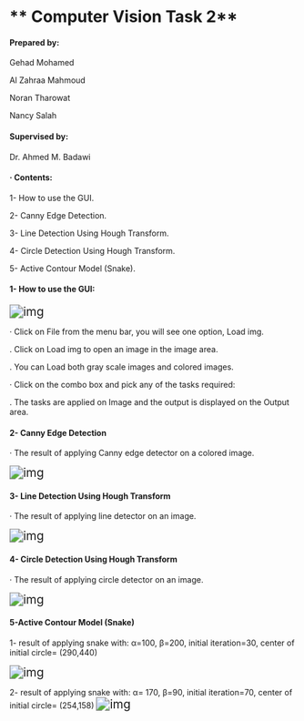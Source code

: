 
# ** Computer Vision Task 2** 

#### Prepared by:  

  Gehad Mohamed

 Al Zahraa Mahmoud

Noran Tharowat

Nancy Salah



#### Supervised by: 

Dr.  Ahmed M. Badawi

#### ·    Contents:

1- How to use the GUI.

2- Canny Edge Detection.

3- Line Detection Using Hough Transform.

4- Circle Detection Using Hough Transform.

5- Active Contour Model (Snake).



#### **1-**  **How to use the GUI:**

<img src="file:///C:/Users/Saiko/AppData/Local/Temp/msohtmlclip1/01/clip_image002.png" alt="img" style="zoom:150%;" />

·  Click on File from the menu bar, you will see one option, Load img.

. Click on Load img to open an image in the image area.

. You can Load both gray scale images and colored images.

· Click on the combo box and pick any of the tasks required:

.  The tasks are applied on Image and the output is displayed on the Output area.

 

####  **2- Canny Edge Detection** 

·     The result of applying Canny edge detector on a colored image.

<img src="file:///C:/Users/Saiko/AppData/Local/Temp/msohtmlclip1/01/clip_image002.png" alt="img" style="zoom:150%;" />

 

#### **3- Line Detection Using Hough Transform**

·     The result of applying line detector on an image.

<img src="file:///C:/Users/Saiko/AppData/Local/Temp/msohtmlclip1/01/clip_image004.png" alt="img" style="zoom:150%;" />

#### **4- Circle Detection Using Hough Transform**



·     The result of applying circle detector on an image.

<img src="file:///C:/Users/Saiko/AppData/Local/Temp/msohtmlclip1/01/clip_image006.png" alt="img" style="zoom:150%;" />

#### **5-Active Contour Model (Snake)**

1- result of applying snake with: α=100, β=200, initial iteration=30, center of initial circle= (290,440) 



<img src="file:///C:/Users/Saiko/AppData/Local/Temp/msohtmlclip1/01/clip_image008.png" alt="img" style="zoom:150%;" />

 

2- result of applying snake with: α= 170, β=90, initial iteration=70, center of initial circle= (254,158) <img src="file:///C:/Users/Saiko/AppData/Local/Temp/msohtmlclip1/01/clip_image010.png" alt="img" style="zoom:150%;" />
